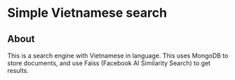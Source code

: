 # Simple Vietnamese search
## About
This is a search engine with Vietnamese in language. 
This uses MongoDB to store documents, and use Faiss (Facebook AI Similarity Search) to get results.
